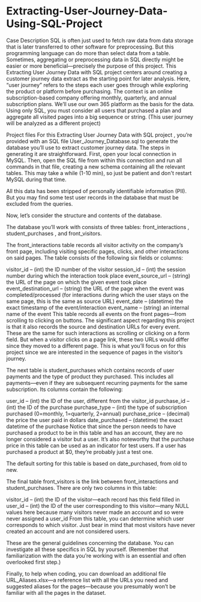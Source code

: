 # Extracting-User-Journey-Data-Using-SQL-Project
Case Description
SQL is often just used to fetch raw data from data storage that is later transferred to other software for preprocessing. But this programming language can do more than select data from a table. Sometimes, aggregating or preprocessing data in SQL directly might be easier or more beneficial—precisely the purpose of this project. This Extracting User Journey Data with SQL project centers around creating a customer journey data extract as the starting point for later analysis. Here, “user journey” refers to the steps each user goes through while exploring the product or platform before purchasing. The context is an online subscription-based company offering monthly, quarterly, and annual subscription plans. We’ll use our own 365 platform as the basis for the data. Using only SQL, you must consider all users that purchased a plan and aggregate all visited pages into a big sequence or string. (This user journey will be analyzed as a different project)

Project files
For this Extracting User Journey Data with SQL project , you’re provided with an SQL file User_Journey_Database.sql to generate the database you’ll use to extract customer journey data. The steps in generating it are straightforward. First, open your local connection in MySQL. Then, open the SQL file from within this connection and run all commands in that file, creating a new schema containing all the relevant tables. This may take a while (1-10 min), so just be patient and don't restart MySQL during that time.

All this data has been stripped of personally identifiable information (PII). But you may find some test user records in the database that must be excluded from the queries.

Now, let’s consider the structure and contents of the database.

The database you’ll work with consists of three tables: front_interactions , student_purchases , and front_visitors.

The front_interactions  table records all visitor activity on the company’s front page, including visiting specific pages, clicks, and other interactions on said pages. The table consists of the following six fields or columns:

 visitor_id  – (int) the ID number of the visitor
 session_id  – (int) the session number during which the interaction took place
 event_source_url  – (string) the URL of the page on which the given event took place
 event_destination_url   – (string) the URL of the page when the event was completed/processed (for interactions during which the user stays on the same page, this is the same as source URL)
 event_date   – (datetime) the exact timestamp of the event/interaction
 event_name   – (string) an internal name of the event
This table records all events on the front pages—from scrolling to clicking on buttons. The significant aspect regarding this project is that it also records the source and destination URLs for every event. These are the same for such interactions as scrolling or clicking on a form field. But when a visitor clicks on a page link, these two URLs would differ since they moved to a different page. This is what you’ll focus on for this project since we are interested in the sequence of pages in the visitor’s journey.

The next table is student_purchases  which contains records of user payments and the type of product they purchased. This includes all payments—even if they are subsequent recurring payments for the same subscription. Its columns contain the following:

 user_id   – (int) the ID of the user, different from the visitor_id
 purchase_id   – (int) the ID of the purchase
 purchase_type   – (int) the type of subscription purchased (0=monthly, 1=quarterly, 2=annual)
 purchase_price   – (decimal) the price the user paid in dollars
 date_purchased   – (datetime) the exact datetime of the purchase
Notice that since the person needs to have purchased a product to be in this table and has an account, they are no longer considered a visitor but a user. It’s also noteworthy that the purchase price in this table can be used as an indicator for test users. If a user has purchased a product at $0, they’re probably just a test one.

The default sorting for this table is based on date_purchased, from old to new.

The final table front_visitors  is the link between front_interactions and student_purchases. There are only two columns in this table:

 visitor_id   – (int) the ID of the visitor—each record has this field filled in
 user_id   – (int) the ID of the user corresponding to this visitor—many NULL values here because many visitors never made an account and so were never assigned a user_id
From this table, you can determine which user corresponds to which visitor. Just bear in mind that most visitors have never created an account and are not considered users.

These are the general guidelines concerning the database. You can investigate all these specifics in SQL by yourself. (Remember that familiarization with the data you’re working with is an essential and often overlooked first step.)

Finally, to help when coding, you can download an additional file URL_Aliases.xlsx—a reference list with all the URLs you need and suggested aliases for the pages—because you presumably won’t be familiar with all the pages in the dataset.





